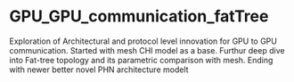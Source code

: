 # GPU_GPU_communication_fatTree
Exploration of Architectural and protocol level innovation for GPU to GPU communication. Started with mesh CHI model as a base. Furthur deep dive into Fat-tree topology and its parametric comparison with mesh. Ending with newer better novel  PHN architecture modelt
